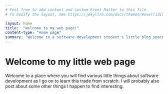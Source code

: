 ```yaml
---
# Feel free to add content and custom Front Matter to this file.
# To modify the layout, see https://jekyllrb.com/docs/themes/#overriding-theme-defaults

layout: home
title:  "Welcome to my web page!"
content-type: "Home page"
summary: "Welcome to a software development student's little blog space"
---
```

# Welcome to my little web page

Welcome to a place where you will find various little things about software development as I go on to learn this trade from scratch. I will probably also post about some other things I happen to find interesting.
